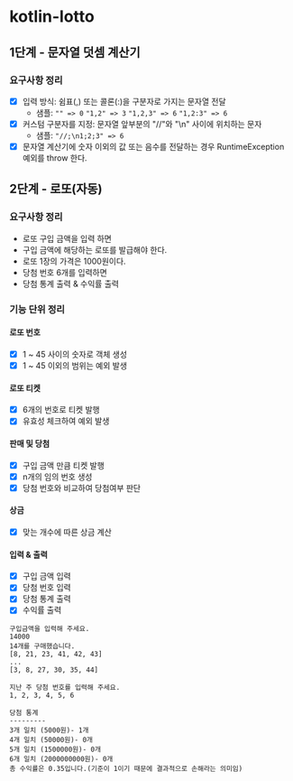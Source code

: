 # kotlin-lotto

## 1단계 - 문자열 덧셈 계산기
### 요구사항 정리
- [x] 입력 방식: 쉼표(,) 또는 콜론(:)을 구분자로 가지는 문자열 전달
  - 샘플: ```"" => 0``` ```"1,2" => 3``` ```"1,2,3" => 6``` ```"1,2:3" => 6```
- [x] 커스텀 구분자를 지정: 문자열 앞부분의 "//"와 "\n" 사이에 위치하는 문자
  - 샘플: ```"//;\n1;2;3" => 6```
- [x] 문자열 계산기에 숫자 이외의 값 또는 음수를 전달하는 경우 RuntimeException 예외를 throw 한다.

## 2단계 - 로또(자동)
### 요구사항 정리
- 로또 구입 금액을 입력 하면
- 구입 금액에 해당하는 로또를 발급해야 한다.
- 로또 1장의 가격은 1000원이다.
- 당첨 번호 6개를 입력하면
- 당첨 통계 출력 & 수익률 출력

### 기능 단위 정리
#### 로또 번호
- [x] 1 ~ 45 사이의 숫자로 객체 생성
- [x] 1 ~ 45 이외의 범위는 예외 발생
#### 로또 티켓
- [x] 6개의 번호로 티켓 발행 
- [x] 유효성 체크하여 예외 발생
#### 판매 및 당첨
- [x] 구입 금액 만큼 티켓 발행
- [x] n개의 임의 번호 생성
- [x] 당첨 번호와 비교하여 당첨여부 판단 
#### 상금
- [x] 맞는 개수에 따른 상금 계산
#### 입력 & 출력
- [x] 구입 금액 입력
- [x] 당첨 번호 입력
- [x] 당첨 통계 출력
- [x] 수익률 출력

```text
구입금액을 입력해 주세요.
14000
14개를 구매했습니다.
[8, 21, 23, 41, 42, 43]
...
[3, 8, 27, 30, 35, 44]

지난 주 당첨 번호를 입력해 주세요.
1, 2, 3, 4, 5, 6

당첨 통계
---------
3개 일치 (5000원)- 1개
4개 일치 (50000원)- 0개
5개 일치 (1500000원)- 0개
6개 일치 (2000000000원)- 0개
총 수익률은 0.35입니다.(기준이 1이기 때문에 결과적으로 손해라는 의미임)
```